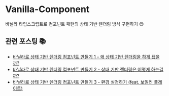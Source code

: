 # Vanilla-Component
바닐라 타입스크립트로 컴포넌트 패턴의 상태 기반 렌더링 방식 구현하기 😊

## 관련 포스팅 📚
- [바닐라로 상태 기반 렌더링 컴포넌트 만들기 1 - 왜 상태 기반 렌더링을 하게 됐을까?](https://velog.io/@surim014/vanilla1)
- [바닐라로 상태 기반 렌더링 컴포넌트 만들기 2 - 상태 기반 렌더링은 어떻게 하는걸까?](https://velog.io/@surim014/vanilla2)
- [바닐라로 상태 기반 렌더링 컴포넌트 만들기 3 - 환경 설정하기 (feat. 보일러 플레이트)](https://velog.io/@surim014/vanilla3)